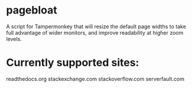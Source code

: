 # pagebloat
A script for Tampermonkey that will resize the default page widths to take full advantage of wider monitors, and improve readability at higher zoom levels.

# Currently supported sites:

readthedocs.org
stackexchange.com
stackoverflow.com
serverfault.com
